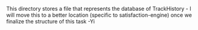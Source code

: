 This directory stores a file that represents the database of TrackHistory - I will move this to a better location (specific to satisfaction-engine) once we finalize the structure of this  task
-Yi
